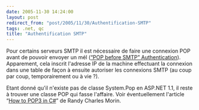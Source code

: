 ```yaml
---
date: 2005-11-30 14:24:00
layout: post
redirect_from: "post/2005/11/30/Authentification-SMTP"
tags: .net, qc
title: "Authentification SMTP"
---
```


Pour certains serveurs SMTP il est nécessaire de faire une connexion POP
avant de pouvoir envoyer un mél ([“POP
before SMTP” Authentication](http://www.corephp.co.uk/archives/18-POP-before-SMTP-Authentication-for-PHPMailer.html)). Apparement, cela inscrit l'adresse IP de la
machine effectuant la connexion dans une table de façon à ensuite autoriser les
connexions SMTP (au coup par coup, temporairement ou à vie ?).

Etant donné qu'il n'existe pas de classe System.Pop en ASP.NET 1.1, il reste
à trouver une classe POP qui fasse l'affaire. Voir éventuellement l'article
“[How to POP3 in C#](http://www.developerfusion.co.uk/show/4071/)”
de Randy Charles Morin.
